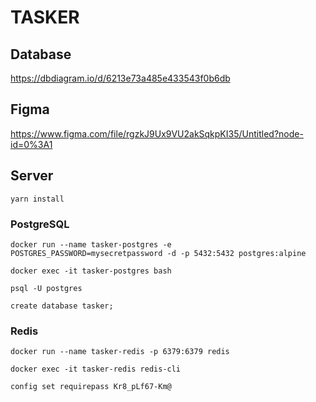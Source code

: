 # TASKER
## Database
https://dbdiagram.io/d/6213e73a485e433543f0b6db
## Figma
https://www.figma.com/file/rgzkJ9Ux9VU2akSqkpKI35/Untitled?node-id=0%3A1

## Server
``yarn install``
### PostgreSQL
``docker run --name tasker-postgres -e POSTGRES_PASSWORD=mysecretpassword -d -p 5432:5432 postgres:alpine``

``docker exec -it tasker-postgres bash``

``psql -U postgres``

``create database tasker;``

### Redis
``docker run --name tasker-redis -p 6379:6379 redis``

``docker exec -it tasker-redis redis-cli``

``config set requirepass Kr8_pLf67-Km@``
